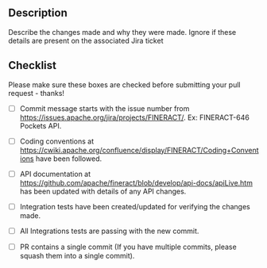 ## Description
Describe the changes made and why they were made. Ignore if these details are present on the associated Jira ticket

## Checklist
Please make sure these boxes are checked before submitting your pull request - thanks!

- [ ] Commit message starts with the issue number from https://issues.apache.org/jira/projects/FINERACT/. Ex: FINERACT-646 Pockets API.

- [ ] Coding conventions at https://cwiki.apache.org/confluence/display/FINERACT/Coding+Conventions have been followed.

- [ ] API documentation at https://github.com/apache/fineract/blob/develop/api-docs/apiLive.htm has been updated with details of any API changes.

- [ ] Integration tests have been created/updated for verifying the changes made.

- [ ] All Integrations tests are passing with the new commit.

- [ ] PR contains a single commit (If you have multiple commits, please squash them into a single commit).
